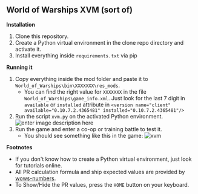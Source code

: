 ## World of Warships XVM (sort of)
**Installation**

 1. Clone this repository.
 2. Create a Python virtual environment in the clone repo directory and activate it.
 3. Install everything inside `requirements.txt` via pip
 
 **Running it**
 
 1. Copy everything inside the mod folder and paste it to `World_of_Warships\bin\XXXXXXX\res_mods`.
	 - You can find the right value for `XXXXXXX` in the file 
`World_of_Warships\game_info.xml`. Just look for the last 7 digit in `available` or `installed` attribute in `<version name="client" available="0.10.7.2.4365481" installed="0.10.7.2.4365481"/>`
 2. Run the script `xvm.py` on the activated Python environment.
	 ![enter image description here](https://cdn.discordapp.com/attachments/815060530829459539/880018838568181770/xvm.png)
 4. Run the game and enter a co-op or training battle to test it.
	- You should see something like this in the game:
	![xvm](https://cdn.discordapp.com/attachments/793654138880655362/877475891914096691/unknown.png)

**Footnotes**

 - If you don't know how to create a Python virtual environment, just look for tutorials online.
 - All PR calculation formula and ship expected values are provided by [wows-numbers](https://wows-numbers.com/personal/rating).
 - To Show/Hide the PR values, press the `HOME` button on your keyboard.
